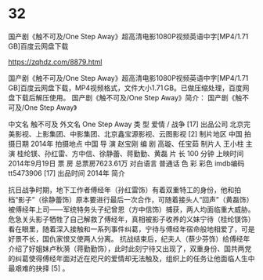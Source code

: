 # 32
国产剧《触不可及/One Step Away》超高清电影1080P视频英语中字[MP4/1.71 GB]百度云网盘下载

https://zqhdz.com/8879.html

国产剧《触不可及/One Step Away》超高清电影1080P视频英语中字[MP4/1.71 GB]百度云网盘下载，MP4视频格式，文件大小1.71 GB。已做压缩处理，百度网盘下载后解压使用。
国产剧《触不可及/One Step Away》简介：
国产剧《触不可及/One Step Away》

中文名
触不可及
外文名
One Step Away
类    型
爱情 / 战争 [17]
出品公司
北京完美影视、上影集团、中影集团、北京鑫宝源影视、云图影视 [2]
制片地区
中国
拍摄日期
2014年
拍摄地点
中国
导    演
赵宝刚
编    剧
高璇、任宝茹
制片人
王小柱
主    演
桂纶镁、孙红雷、方中信、徐静蕾、蒋勤勤、黄磊
片    长
100 分钟
上映时间
2014年9月19日
票    房
总票房7623.61万
对白语言
普通话
色    彩
彩色
imdb编码
tt5473906 [17]
出品时间
2014年
简介

抗日战争时期，地下工作者傅经年（孙红雷饰）有着双重特工的身份，他和拍档“影子”（徐静蕾饰）原本要进行最后一次合作，可随着接头人“回声”（黄磊饰）被傅经年上司——军统特务头子纪曾恩（方中信饰）捕获，两人均面临重大威胁。危急关头影子牺牲了自己解救了傅经年，真相被影子收养的义妹宁待（桂纶镁饰）看在眼里，随着深入接触和一系列事件纠葛，宁待与傅经年宿命般地相爱了，可是好景不长，国仇家恨又使两人分离。
抗战结束后，纪夫人（蔡少芬饰）给傅经年介绍了好姐妹卢秋漪（蒋勤勤饰），此时此刻宁待又出现了，双重身份、国共两党的纠葛使得傅经年面对近在咫尺的爱情却无法触及，组织上的任务让他面临人生中最艰难的抉择 [5] 。
